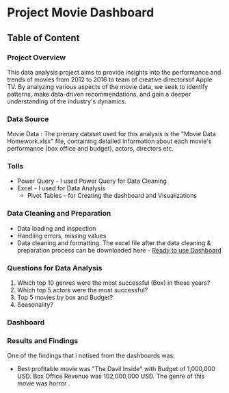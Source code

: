 # Project Movie Dashboard
## Table of Content

### Project Overview
This data analysis project aims to provide insights into the performance and trends of movies from 2012 to 2016 to team of creative directorsof Apple TV. 
By analyzing various aspects of the movie data, we seek to identify patterns, make data-driven recommendations, and gain a deeper understanding of the industry's dynamics.
### Data Source
Movie Data : The primary dataset used for this analysis is the "Movie Data Homework.xlsx" file, containing detailed information about each movie's performance (box office and budget), actors, directors etc.
### Tolls
- Power Query - I used Power Query for Data Cleaning
- Excel - I used for Data Analysis
    - Pivot Tables - for Creating the dashboard and Visualizations
### Data Cleaning and Preparation
- Data loading and inspection
- Handling errors, missing values
- Data cleaning and formatting. The excel file after the data cleaning & preparation process can be downloaded here - [Ready to use Dashboard ](https://github.com/user-attachments/files/19273977/Movie.Dashbosrd.for.Apple.TV.xlsx)
### Questions for Data Analysis
1. Which top 10 genres were the most successful (Box) in these years?
2. Which top 5 actors were the most successful?
3. Top 5 movies by box and Budget?
4. Seasonality?
### Dashboard


### Results and Findings
One of the findings that i notised from the dashboards was:
- Best profitable movie was "The Davil Inside" with Budget of 1,000,000 USD. Box Office Revenue was 102,000,000 USD. The genre of this movie was horror . 
